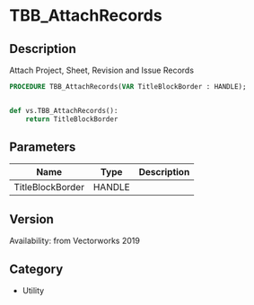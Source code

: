 # TBB_AttachRecords

## Description
Attach Project, Sheet, Revision and Issue Records

```pascal
PROCEDURE TBB_AttachRecords(VAR TitleBlockBorder : HANDLE);
```

```python

def vs.TBB_AttachRecords():
    return TitleBlockBorder
```

## Parameters
|Name|Type|Description|
|---|---|---|
|TitleBlockBorder|HANDLE||

## Version
Availability: from Vectorworks 2019
## Category
* Utility

